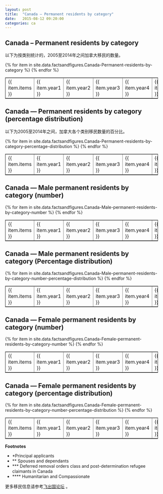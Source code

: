 ```yaml
---
layout: post
title:  "Canada – Permanent residents by category"
date:   2015-08-12 09:20:00
categories: ca
---
```


## Canada – Permanent residents by category

以下为按类别统计的，2005至2014年之间加拿大移民的数量。

<table border = "1" cellpadding="1" cellspacing="0">
{% for item in site.data.factsandfigures.Canada-Permanent-residents-by-category %}
<tr>
<td> {{ item.items }} </td>
<td> {{ item.year1 }} </td>
<td> {{ item.year2 }} </td>
<td> {{ item.year3 }} </td>
<td> {{ item.year4 }} </td>
<td> {{ item.year5 }} </td>
<td> {{ item.year6 }} </td>
<td> {{ item.year7 }} </td>
<td> {{ item.year8 }} </td>
<td> {{ item.year9 }} </td>
<td> {{ item.year10 }} </td>
</tr>
{% endfor %}
</table> 

## Canada — Permanent residents by category (percentage distribution)

以下为2005至2014年之间，加拿大各个类别移民数量的百分比。

<table border = "1" cellpadding="1" cellspacing="0">
{% for item in site.data.factsandfigures.Canada-Permanent-residents-by-category-percentage-distribution %}
<tr>
<td> {{ item.items }} </td>
<td> {{ item.year1 }} </td>
<td> {{ item.year2 }} </td>
<td> {{ item.year3 }} </td>
<td> {{ item.year4 }} </td>
<td> {{ item.year5 }} </td>
<td> {{ item.year6 }} </td>
<td> {{ item.year7 }} </td>
<td> {{ item.year8 }} </td>
<td> {{ item.year9 }} </td>
<td> {{ item.year10 }} </td>
</tr>
{% endfor %}
</table> 



## Canada — Male permanent residents by category (number)

<table border = "1" cellpadding="1" cellspacing="0">
{% for item in site.data.factsandfigures.Canada-Male-permanent-residents-by-category-number %}
<tr>
<td> {{ item.items }} </td>
<td> {{ item.year1 }} </td>
<td> {{ item.year2 }} </td>
<td> {{ item.year3 }} </td>
<td> {{ item.year4 }} </td>
<td> {{ item.year5 }} </td>
<td> {{ item.year6 }} </td>
<td> {{ item.year7 }} </td>
<td> {{ item.year8 }} </td>
<td> {{ item.year9 }} </td>
<td> {{ item.year10 }} </td>
</tr>
{% endfor %}
</table> 

## Canada — Male permanent residents by category (Percentage distribution)

<table border = "1" cellpadding="1" cellspacing="0">
{% for item in site.data.factsandfigures.Canada-Male-permanent-residents-by-category-number-percentage-distribution %}
<tr>
<td> {{ item.items }} </td>
<td> {{ item.year1 }} </td>
<td> {{ item.year2 }} </td>
<td> {{ item.year3 }} </td>
<td> {{ item.year4 }} </td>
<td> {{ item.year5 }} </td>
<td> {{ item.year6 }} </td>
<td> {{ item.year7 }} </td>
<td> {{ item.year8 }} </td>
<td> {{ item.year9 }} </td>
<td> {{ item.year10 }} </td>
</tr>
{% endfor %}
</table> 

## Canada — Female permanent residents by category (number)


<table border = "1" cellpadding="1" cellspacing="0">
{% for item in site.data.factsandfigures.Canada-Female-permanent-residents-by-category-number %}
<tr>
<td> {{ item.items }} </td>
<td> {{ item.year1 }} </td>
<td> {{ item.year2 }} </td>
<td> {{ item.year3 }} </td>
<td> {{ item.year4 }} </td>
<td> {{ item.year5 }} </td>
<td> {{ item.year6 }} </td>
<td> {{ item.year7 }} </td>
<td> {{ item.year8 }} </td>
<td> {{ item.year9 }} </td>
<td> {{ item.year10 }} </td>
</tr>
{% endfor %}
</table> 

## Canada — Female permanent residents by category (percentage distribution)


<table border = "1" cellpadding="1" cellspacing="0">
{% for item in site.data.factsandfigures.Canada-Female-permanent-residents-by-category-number-percentage-distribution %}
<tr>
<td> {{ item.items }} </td>
<td> {{ item.year1 }} </td>
<td> {{ item.year2 }} </td>
<td> {{ item.year3 }} </td>
<td> {{ item.year4 }} </td>
<td> {{ item.year5 }} </td>
<td> {{ item.year6 }} </td>
<td> {{ item.year7 }} </td>
<td> {{ item.year8 }} </td>
<td> {{ item.year9 }} </td>
<td> {{ item.year10 }} </td>
</tr>
{% endfor %}
</table> 

**Footnotes**

- *Principal applicants  
- ** Spouses and dependants  
- *** Deferred removal orders class and post-determination refugee claimants in Canada  
- ****  Humanitarian and Compassionate  


更多移民信息请参考<a href="http://bbs.fcgvisa.com" target="blank">飞出国论坛</a> 。